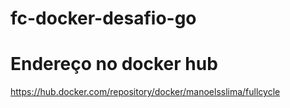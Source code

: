 # fc-docker-desafio-go

# Endereço no docker hub
https://hub.docker.com/repository/docker/manoelsslima/fullcycle
